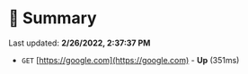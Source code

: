 # 📖 Summary
Last updated: **2/26/2022, 2:37:37 PM**

- `GET` [https://google.com](https://google.com) - **Up** (351ms)
